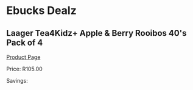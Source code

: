 
# Ebucks Dealz
## Laager Tea4Kidz+ Apple & Berry Rooibos 40's Pack of 4
[Product Page](https://www.ebucks.com/web/shop/productSelected.do?prodId=1204681619&catId=908607666)

Price: R105.00

Savings: 


	
